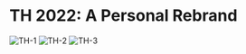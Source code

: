# TH 2022: A Personal Rebrand

![TH-1](/img/th2022-1.png)
![TH-2](/img/th2022-2.png)
![TH-3](/img/th2022-3.png)

